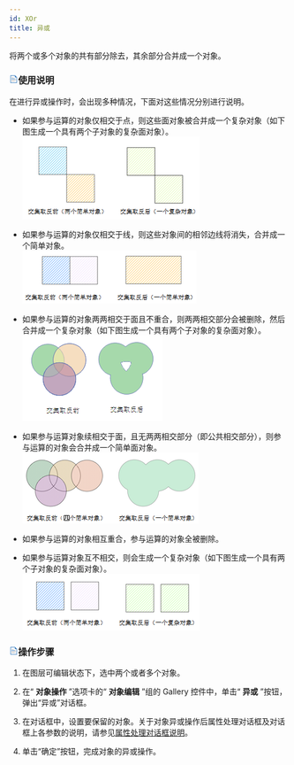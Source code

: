 ```yaml
---
id: XOr
title: 异或  
---  
```

 将两个或多个对象的共有部分除去，其余部分合并成一个对象。

 ### ![](../../../img/read.gif)使用说明

 在进行异或操作时，会出现多种情况，下面对这些情况分别进行说明。

* 如果参与运算的对象仅相交于点，则这些面对象被合并成一个复杂对象（如下图生成一个具有两个子对象的复杂面对象）。  
![](img/Xor01.png)  

* 如果参与运算的对象仅相交于线，则这些对象间的相邻边线将消失，合并成一个简单对象。   
 ![](img/Xor02.png)  

* 如果参与运算的对象两两相交于面且不重合，则两两相交部分会被删除，然后合并成一个复杂对象（如下图生成一个具有两个子对象的复杂面对象）。  
![](img/Xor03.png)  
* 如果参与运算对象续相交于面，且无两两相交部分（即公共相交部分），则参与运算的对象会合并成一个简单面对象。
![](img/Xor04.png)    

* 如果参与运算的对象相互重合，参与运算的对象全被删除。

* 如果参与运算对象互不相交，则会生成一个复杂对象（如下图生成一个具有两个子对象的复杂面对象）。  
  ![](img/Xor05.png)  

### ![](../../../img/read.gif)操作步骤

1. 在图层可编辑状态下，选中两个或者多个对象。

2. 在“ **对象操作** ”选项卡的“ **对象编辑** ”组的 Gallery 控件中，单击“ **异或**
”按钮，弹出“异或”对话框。

3. 在对话框中，设置要保留的对象。关于对象异或操作后属性处理对话框及对话框上各参数的说明，请参见[属性处理对话框说明](AttributeDiag.htm)。

4. 单击“确定”按钮，完成对象的异或操作。

